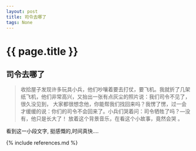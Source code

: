 ```yaml
---
layout: post
title: 司令去哪了
tags: None 
---
```



{{ page.title }}
================

## 司令去哪了

> 收拾屋子发现许多玩具小兵，他们吵嚷着要去打仗，要飞机。我就折了几架纸飞机，他们非常高兴，又抬出一张有点灰尘的照片说：我们司令不见了，很久没见到， 大家都很想念他，你能帮我们找回来吗？我愣了愣，过一会才缓缓的说：你们的司令不会回来了。小兵们哭着问：司令牺牲了吗？—没有，他只是长大了！ 放着这个背景音乐，在看这个小故事，竟然会哭 。



看到这一小段文字, 挺感慨的,时间真快....











{% include references.md %}
